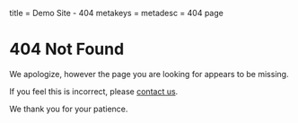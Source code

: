 title = Demo Site - 404
metakeys = 
metadesc = 404 page

###

# 404 Not Found

We apologize, however the page you are looking for appears to be missing. 

If you feel this is incorrect, please [contact us](/about.html).

We thank you for your patience.

